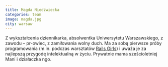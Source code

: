 ```yaml
---
title: Magda Niedźwiecka
categories: team
image: magda.jpg
city: warsaw
---
```

Z wykształcenia dziennikarka, absolwentka Uniwersytetu Warszawskiego, z zawodu – pr-owiec, z zamiłowania wolny duch. Ma za sobą pierwsze próby programowania (m.in. podczas warsztatów <a href="http://railsgirls.com/" data-external="true">Rails Girls</a>) i uważa je za najlepszą przygodę intelektualną w życiu. Prywatnie mama sześcioletniej Mani i działaczka ngo.

